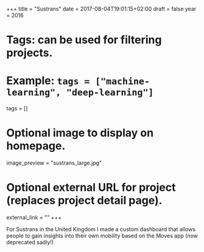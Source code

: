+++
title = "Sustrans"
date = 2017-08-04T19:01:15+02:00
draft = false
year = 2016
# Tags: can be used for filtering projects.
# Example: `tags = ["machine-learning", "deep-learning"]`
tags = []

# Optional image to display on homepage.
image_preview = "sustrans_large.jpg"

# Optional external URL for project (replaces project detail page).
external_link = ""
+++

For Sustrans in the United Kingdom I made a custom dashboard that allows people to gain insights into their own mobility based on the Moves app (now deprecated sadly!)